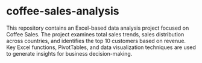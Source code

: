 # coffee-sales-analysis
This repository contains an Excel-based data analysis project focused on Coffee Sales. The project examines total sales trends, sales distribution across countries, and identifies the top 10 customers based on revenue. Key Excel functions, PivotTables, and data visualization techniques are used to generate insights for business decision-making.
